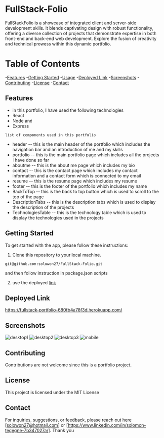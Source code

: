 # FullStack-Folio
FullStackFolio is a showcase of integrated client and server-side development skills. It blends captivating design with robust functionality, offering a diverse collection of projects that demonstrate expertise in both front-end and back-end web development. Explore the fusion of creativity and technical prowess within this dynamic portfolio.
# Table of Contents
-[Features](#features)
-[Getting Started](#GettingStarted)
-[Usage](#usage)
-[Deployed Link](#DeployedLink)
-[Screenshots](#screenshots)
-[Contributing](#contributing)
-[License](#license)
-[Contact](#contact)

## Features
- in this portfolio, I have used the following technologies
- React
- Node and 
- Express

```list of components used in this portfolio```
- header -- this is the main header of the portfolio which includes the navigation bar and an introduction of me and my skills
- portfolio -- this is the main portfolio page which includes all the projects I have done so far
- aboutme -- this is the about me page which includes my bio 
- contact -- this is the contact page which includes my contact information and a contact form which is connected to my email
- resume -- this is the resume page which includes my resume
- footer -- this is the footer of the portfolio which includes my name
- BackToTop -- this is the back to top button which is used to scroll to the top of the page
- DescriptionTabs -- this is the description tabs which is used to display the description of the projects
- TechnologiesTable -- this is the technology table which is used to display the technologies used in the projects


## Getting Started
To get started with the app, please follow these instructions:

1. Clone this repository to your local machine.

```git@github.com:solowon27/FullStack-Folio.git```

and then follow instruction in package.json scripts

2. use the deployed [link](https://fullstack-portfolio-680fb4a78f3d.herokuapp.com/) 

## Deployed Link

https://fullstack-portfolio-680fb4a78f3d.herokuapp.com/

## Screenshots

![desktop1](/Assets/desktop-1.jpg)
![desktop2](/Assets/desktop-2.jpg)
![desktop3](/Assets/desktop-3.jpg)
![mobile](/Assets/mobile.jpg)

## Contributing
Contributions are  not welcome since this is a portfolio project.

## License

This project is licensed under the MIT License

## Contact 

For inquiries, suggestions, or feedback, please reach out here [solowon27@hotmail.com] or [https://www.linkedin.com/in/solomon-tegegne-7b347027a/]. Thank you

